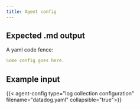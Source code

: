 ```yaml
---
title: Agent config
---
```


## Expected .md output

A yaml code fence:

```yaml
Some config goes here.
```

## Example input

{{< agent-config type="log collection configuration" filename="datadog.yaml" collapsible="true">}}